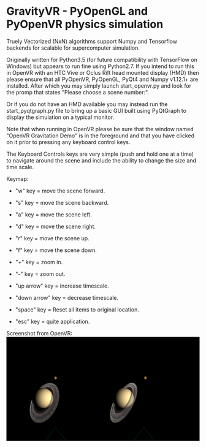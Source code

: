 # GravityVR - PyOpenGL and PyOpenVR physics simulation

Truely Vectorized (NxN) algorithms support Numpy and Tensorflow backends for scalable for supercomputer simulation.

Originally written for Python3.5 (for future compatibility with TensorFlow on Windows) but appears to run fine using Python2.7.
If you intend to run this in OpenVR with an HTC Vive or Oclus Rift head mounted display (HMD) then please ensure that all PyOpenVR, PyOpenGL, PyQt4 and Numpy v1.12.1+ are installed.
After which you may simply launch start_openvr.py and look for the promp that states "Please choose a scene number:".

Or if you do not have an HMD available you may instead run the start_pyqtgraph.py file to bring up a basic GUI built using PyQtGraph to display the simulation on a typical monitor.

Note that when running in OpenVR please be sure that the window named "OpenVR Gravitation Demo" is in the foreground and that you have clicked on it prior to pressing any keyboard control keys.

The Keyboard Controls keys are very simple (push and hold one at a time) to navigate around the scene and include the ability to change the size and time scale.

Keymap:
* "w" key = move the scene forward.
* "s" key = move the scene backward.
* "a" key = move the scene left.
* "d" key = move the scene right.

* "r" key = move the scene up.
* "f" key = move the scene down.

* "+" key = zoom in.
* "-" key = zoom out.
* "up arrow" key = increase timescale.
* "down arrow" key = decrease timescale.

* "space" key = Reset all items to original location.
* "esc" key = quite application.

Screenshot from OpenVR:
![alt tag](https://raw.githubusercontent.com/guiglass/GravityVR/master/SaturnVsJupiter.png)
